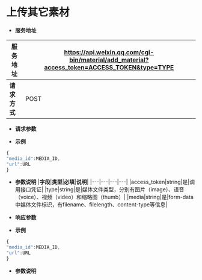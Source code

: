 # 上传其它素材

*  **服务地址**

|**服务地址**|https://api.weixin.qq.com/cgi-bin/material/add_material?access_token=ACCESS_TOKEN&type=TYPE|
|---|---|
|**请求方式**|POST|

* **请求参数**

 * **示例**

```javascript
{
"media_id":MEDIA_ID,
"url":URL
}
```

 * **参数说明**
|**字段**|**类型**|**必填**|**说明**|
|---|---|---|---|
|access_token|string|是|调用接口凭证|
|type|string|是|媒体文件类型，分别有图片（image）、语音（voice）、视频（video）和缩略图（thumb）|
|media|string|是|form-data中媒体文件标识，有filename、filelength、content-type等信息|



* **响应参数**
 
 * **示例**

```javascript
{
"media_id":MEDIA_ID, 
"url":URL
} 
```

 * **参数说明**

